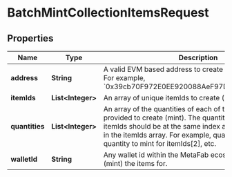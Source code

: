 

# BatchMintCollectionItemsRequest

## Properties

Name | Type | Description | Notes
------------ | ------------- | ------------- | -------------
**address** | **String** | A valid EVM based address to create (mint) the items for. For example, &#x60;0x39cb70F972E0EE920088AeF97Dbe5c6251a9c25D&#x60;. |  [optional]
**itemIds** | **List&lt;Integer&gt;** | An array of unique itemIds to create (mint). | 
**quantities** | **List&lt;Integer&gt;** | An array of the quantities of each of the unique itemIds provided to create (mint). The quantity of each itemId in itemIds should be at the same index as the specific itemId in the itemIds array. For example, quantities[2] defines the quantity to mint for itemIds[2], etc. | 
**walletId** | **String** | Any wallet id within the MetaFab ecosystem to create (mint) the items for. |  [optional]




